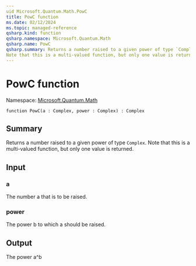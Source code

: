 ```yaml
---
uid Microsoft.Quantum.Math.PowC
title: PowC function
ms.date: 02/12/2024
ms.topic: managed-reference
qsharp.kind: function
qsharp.namespace: Microsoft.Quantum.Math
qsharp.name: PowC
qsharp.summary: Returns a number raised to a given power of type `Complex`.
Note that this is a multi-valued function, but only one value is returned.
---
```


# PowC function

Namespace: [Microsoft.Quantum.Math](xref:Microsoft.Quantum.Math)

```qsharp
function PowC(a : Complex, power : Complex) : Complex
```

## Summary
Returns a number raised to a given power of type `Complex`.
Note that this is a multi-valued function, but only one value is returned.

## Input
### a
The number a that is to be raised.
### power
The power b to which a should be raised.

## Output
The power a^b

